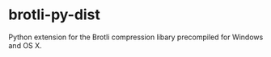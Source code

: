 # brotli-py-dist
Python extension for the Brotli compression libary precompiled for Windows and OS X.
